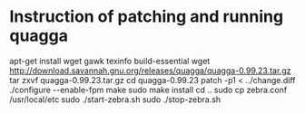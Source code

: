 # Instruction of patching and running quagga

apt-get install wget gawk texinfo build-essential
wget http://download.savannah.gnu.org/releases/quagga/quagga-0.99.23.tar.gz
tar zxvf quagga-0.99.23.tar.gz
cd quagga-0.99.23
patch -p1 < ../change.diff
./configure --enable-fpm
make
sudo make install
cd ..
sudo cp zebra.conf /usr/local/etc
sudo ./start-zebra.sh
sudo ./stop-zebra.sh